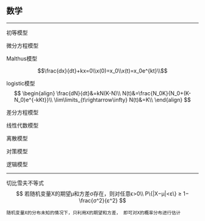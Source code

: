 <script src="https://cdnjs.cloudflare.com/ajax/libs/mathjax/2.7.1/MathJax.js?config=TeX-AMS-MML_HTMLorMML" type="text/javascript">
</script>

## 数学

---

初等模型

微分方程模型

Malthus模型

$$\frac{dx}{dt}+kx=0\\x(0)=x_0\\x(t)=x_0e^{kt}\\$$

logistic模型
$$
\begin{align}
\frac{dN}{dt}&=kN(K-N)\\
N(t)&=\frac{N_0K}{N_0+(K-N_0)e^{-kKt}}\\ \lim\limits_{t\rightarrow\infty} N(t)&=K\\
\end{align}
$$

差分方程模型

线性代数模型

离散模型

对策模型

逻辑模型

---

切比雪夫不等式
$$
若随机变量X的期望μ和方差σ存在，则对任意ϵ>0\\
P\{|X−μ|<ε\} ≥ 1−\frac{σ^2}{ε^2}
$$

	随机变量X的分布未知的情况下，只利用X的期望和方差， 即可对X的概率分布进行估计

